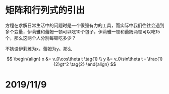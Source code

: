 # 矩阵和行列式的引出

方程在求解日常生活中的问题时是一个很强有力的工具，而实际中我们往往会遇到多个变量，伊莉雅和蕾姆一顿可以吃10个包子，伊莉雅一顿和蕾姆两顿可以吃15个，那么这两个人分别每顿吃多少？

不妨设伊莉雅为x，蕾姆为y。那么


$$
\begin{align}
x &= v_0\cos\theta t \tag{1} \\
y &= v_0\sin\theta t - \frac{1}{2}gt^2 \tag{2}
\end{align}
$$


# 2019/11/9

